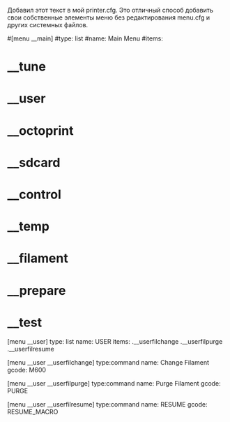 Добавил этот текст в мой printer.cfg.
Это отличный способ добавить свои собственные элементы меню без редактирования menu.cfg и других системных файлов.

#[menu __main]
#type: list
#name: Main Menu
#items:
#    __tune
#    __user
#    __octoprint
#    __sdcard
#    __control
#    __temp
#    __filament
#    __prepare
#    __test

[menu __user]
type: list
name: USER
items:
    .__userfilchange
    .__userfilpurge
    .__userfilresume

[menu __user __userfilchange]
type:command
name: Change Filament
gcode:
    M600

[menu __user __userfilpurge]
type:command
name: Purge Filament
gcode:
    PURGE

[menu __user __userfilresume]
type:command
name: RESUME
gcode:
    RESUME_MACRO



